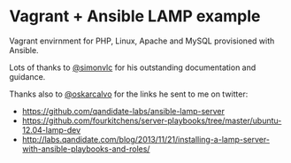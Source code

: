 # Vagrant + Ansible LAMP example

Vagrant envirnment for PHP, Linux, Apache and MySQL provisioned with Ansible.


Lots of thanks to [@simonvlc](https://github.com/simonvlc) for his outstanding documentation and guidance.

Thanks also to [@oskarcalvo](https://github.com/oskarcalvo) for the links he sent to me on twitter:

- https://github.com/qandidate-labs/ansible-lamp-server
- https://github.com/fourkitchens/server-playbooks/tree/master/ubuntu-12.04-lamp-dev
- http://labs.qandidate.com/blog/2013/11/21/installing-a-lamp-server-with-ansible-playbooks-and-roles/
